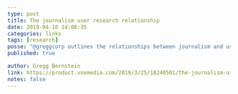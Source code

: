 ```yaml
---
type: post
title: The journalism user research relationship
date: 2019-04-16 14:08:35
categories: links
tags: [research]
posse: "@greggcorp outlines the relationships between journalism and user research."
published: true

author: Gregg Bernstein
link: https://product.voxmedia.com/2019/3/25/18240501/the-journalism-user-research-relationship
notes: false
---
```

